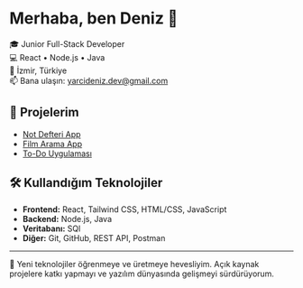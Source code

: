 # Merhaba, ben Deniz 👋

🎓 Junior Full-Stack Developer  
💻 React • Node.js • Java  
📍 İzmir, Türkiye  
📫 Bana ulaşın: yarcideniz.dev@gmail.com

## 🚀 Projelerim
- [Not Defteri App](https://github.com/denizyarci/not-defteri)
- [Film Arama App](https://github.com/denizyarci/film-arama)
- [To-Do Uygulaması](https://github.com/denizyarci/todo-app)

## 🛠️ Kullandığım Teknolojiler
- **Frontend:** React, Tailwind CSS, HTML/CSS, JavaScript
- **Backend:** Node.js, Java
- **Veritabanı:** SQl 
- **Diğer:** Git, GitHub, REST API, Postman

---

🧠 Yeni teknolojiler öğrenmeye ve üretmeye hevesliyim. Açık kaynak projelere katkı yapmayı ve yazılım dünyasında gelişmeyi sürdürüyorum.
